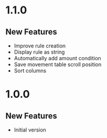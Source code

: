 # 1.1.0

## New Features

* Improve rule creation
* Display rule as string
* Automatically add amount condition
* Save movement table scroll position
* Sort columns

# 1.0.0

## New Features

* Initial version